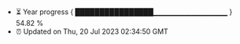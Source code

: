 - ⏳ Year progress { ████████████████▁▁▁▁▁▁▁▁▁▁▁▁▁▁ } 54.82 %
- ⏰ Updated on Thu, 20 Jul 2023 02:34:50 GMT

